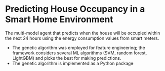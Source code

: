 # Predicting House Occupancy in a Smart Home Environment

The multi-model agent that predicts when the house will be occupied within the next 24 hours using the energy consumption values from smart meters.
* The genetic algorithm was employed for feature engineering; the framework considers several ML algorithms (SVM, random forest, LightGBM) and picks the best for making predictions.
* The genetic algorithm is implemented as a Python package 

